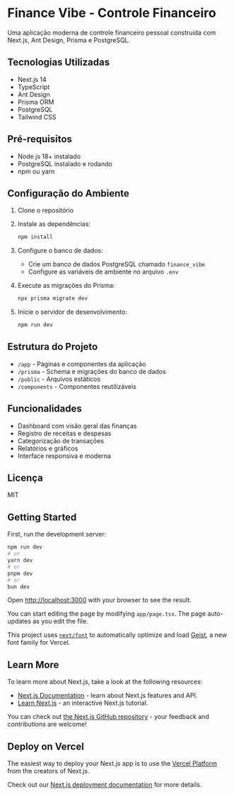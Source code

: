 # Finance Vibe - Controle Financeiro

Uma aplicação moderna de controle financeiro pessoal construída com Next.js, Ant Design, Prisma e PostgreSQL.

## Tecnologias Utilizadas

- Next.js 14
- TypeScript
- Ant Design
- Prisma ORM
- PostgreSQL
- Tailwind CSS

## Pré-requisitos

- Node.js 18+ instalado
- PostgreSQL instalado e rodando
- npm ou yarn

## Configuração do Ambiente

1. Clone o repositório
2. Instale as dependências:
   ```bash
   npm install
   ```

3. Configure o banco de dados:
   - Crie um banco de dados PostgreSQL chamado `finance_vibe`
   - Configure as variáveis de ambiente no arquivo `.env`

4. Execute as migrações do Prisma:
   ```bash
   npx prisma migrate dev
   ```

5. Inicie o servidor de desenvolvimento:
   ```bash
   npm run dev
   ```

## Estrutura do Projeto

- `/app` - Páginas e componentes da aplicação
- `/prisma` - Schema e migrações do banco de dados
- `/public` - Arquivos estáticos
- `/components` - Componentes reutilizáveis

## Funcionalidades

- Dashboard com visão geral das finanças
- Registro de receitas e despesas
- Categorização de transações
- Relatórios e gráficos
- Interface responsiva e moderna

## Licença

MIT

## Getting Started

First, run the development server:

```bash
npm run dev
# or
yarn dev
# or
pnpm dev
# or
bun dev
```

Open [http://localhost:3000](http://localhost:3000) with your browser to see the result.

You can start editing the page by modifying `app/page.tsx`. The page auto-updates as you edit the file.

This project uses [`next/font`](https://nextjs.org/docs/app/building-your-application/optimizing/fonts) to automatically optimize and load [Geist](https://vercel.com/font), a new font family for Vercel.

## Learn More

To learn more about Next.js, take a look at the following resources:

- [Next.js Documentation](https://nextjs.org/docs) - learn about Next.js features and API.
- [Learn Next.js](https://nextjs.org/learn) - an interactive Next.js tutorial.

You can check out [the Next.js GitHub repository](https://github.com/vercel/next.js) - your feedback and contributions are welcome!

## Deploy on Vercel

The easiest way to deploy your Next.js app is to use the [Vercel Platform](https://vercel.com/new?utm_medium=default-template&filter=next.js&utm_source=create-next-app&utm_campaign=create-next-app-readme) from the creators of Next.js.

Check out our [Next.js deployment documentation](https://nextjs.org/docs/app/building-your-application/deploying) for more details.
